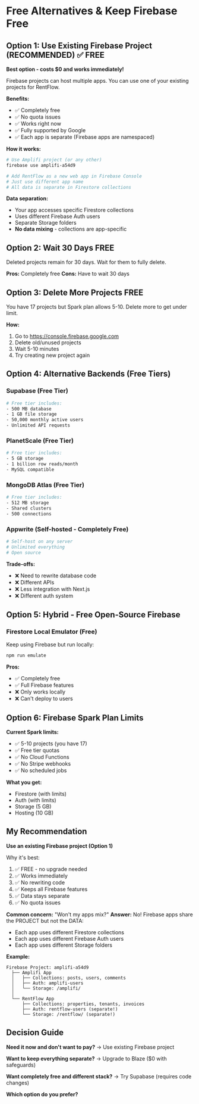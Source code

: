 # Free Alternatives & Keep Firebase Free

## Option 1: Use Existing Firebase Project (RECOMMENDED) ✅ FREE

**Best option - costs $0 and works immediately!**

Firebase projects can host multiple apps. You can use one of your existing projects for RentFlow.

**Benefits:**
- ✅ Completely free
- ✅ No quota issues
- ✅ Works right now
- ✅ Fully supported by Google
- ✅ Each app is separate (Firebase apps are namespaced)

**How it works:**
```bash
# Use Amplifi project (or any other)
firebase use amplifi-a54d9

# Add RentFlow as a new web app in Firebase Console
# Just use different app name
# All data is separate in Firestore collections
```

**Data separation:**
- Your app accesses specific Firestore collections
- Uses different Firebase Auth users
- Separate Storage folders
- **No data mixing** - collections are app-specific

## Option 2: Wait 30 Days FREE

Deleted projects remain for 30 days. Wait for them to fully delete.

**Pros:** Completely free
**Cons:** Have to wait 30 days

## Option 3: Delete More Projects FREE

You have 17 projects but Spark plan allows 5-10. Delete more to get under limit.

**How:**
1. Go to https://console.firebase.google.com
2. Delete old/unused projects
3. Wait 5-10 minutes
4. Try creating new project again

## Option 4: Alternative Backends (Free Tiers)

### Supabase (Free Tier)
```bash
# Free tier includes:
- 500 MB database
- 1 GB file storage
- 50,000 monthly active users
- Unlimited API requests
```

### PlanetScale (Free Tier)
```bash
# Free tier includes:
- 5 GB storage
- 1 billion row reads/month
- MySQL compatible
```

### MongoDB Atlas (Free Tier)
```bash
# Free tier includes:
- 512 MB storage
- Shared clusters
- 500 connections
```

### Appwrite (Self-hosted - Completely Free)
```bash
# Self-host on any server
# Unlimited everything
# Open source
```

**Trade-offs:**
- ❌ Need to rewrite database code
- ❌ Different APIs
- ❌ Less integration with Next.js
- ❌ Different auth system

## Option 5: Hybrid - Free Open-Source Firebase

### Firestore Local Emulator (Free)
Keep using Firebase but run locally:
```bash
npm run emulate
```

**Pros:** 
- ✅ Completely free
- ✅ Full Firebase features
- ❌ Only works locally
- ❌ Can't deploy to users

## Option 6: Firebase Spark Plan Limits

**Current Spark limits:**
- ✅ 5-10 projects (you have 17)
- ✅ Free tier quotas
- ✅ No Cloud Functions
- ✅ No Stripe webhooks
- ✅ No scheduled jobs

**What you get:**
- Firestore (with limits)
- Auth (with limits)
- Storage (5 GB)
- Hosting (10 GB)

## My Recommendation

**Use an existing Firebase project (Option 1)**

Why it's best:
1. ✅ FREE - no upgrade needed
2. ✅ Works immediately
3. ✅ No rewriting code
4. ✅ Keeps all Firebase features
5. ✅ Data stays separate
6. ✅ No quota issues

**Common concern:** "Won't my apps mix?"
**Answer:** No! Firebase apps share the PROJECT but not the DATA:
- Each app uses different Firestore collections
- Each app uses different Firebase Auth users
- Each app uses different Storage folders

**Example:**
```
Firebase Project: amplifi-a54d9
  ├── Amplifi App
  │   ├── Collections: posts, users, comments
  │   ├── Auth: amplifi-users
  │   └── Storage: /amplifi/
  │
  └── RentFlow App
      ├── Collections: properties, tenants, invoices
      ├── Auth: rentflow-users (separate!)
      └── Storage: /rentflow/ (separate!)
```

## Decision Guide

**Need it now and don't want to pay?**
→ Use existing Firebase project

**Want to keep everything separate?**
→ Upgrade to Blaze ($0 with safeguards)

**Want completely free and different stack?**
→ Try Supabase (requires code changes)

**Which option do you prefer?**

